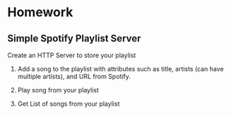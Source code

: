 # Homework

## Simple Spotify Playlist Server

Create an HTTP Server to store your playlist

1. Add a song to the playlist with attributes such as title, artists (can have multiple artists), and URL from Spotify.

2. Play song from your playlist

3. Get List of songs from your playlist
